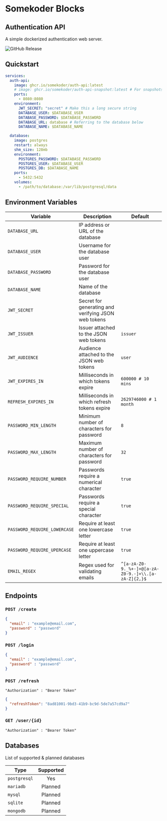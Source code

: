 # Somekoder Blocks
## Authentication API

A simple dockerized authentication web server.

![GitHub Release](https://img.shields.io/github/v/release/somekoder/block-auth-api?include_prereleases)

## Quickstart
```yaml
services:
  auth-api:
    image: ghcr.io/somekoder/auth-api:latest
    # image: ghcr.io/somekoder/auth-api-snapshot:latest # For snapshots
    ports:
      - 8080:8080
    environment:
      JWT_SECRET: "secret" # Make this a long secure string
      DATABASE_USER: $DATABASE_USER
      DATABASE_PASSWORD: $DATABASE_PASSWORD
      DATABASE_URL: database # Referring to the database below
      DATABASE_NAME: $DATABASE_NAME

  database:
    image: postgres
    restart: always
    shm_size: 128mb
    environment:
      POSTGRES_PASSWORD: $DATABASE_PASSWORD
      POSTGRES_USER: $DATABASE_USER
      POSTGRES_DB: $DATABASE_NAME
    ports:
      - 5432:5432
    volumes:
      - /path/to/database:/var/lib/postgresql/data
```

## Environment Variables

| Variable                     | Description                                         | Default                                             |
|------------------------------|-----------------------------------------------------|-----------------------------------------------------|
| `DATABASE_URL`               | IP address or URL of the database                   |                                                     |
| `DATABASE_USER`              | Username for the database user                      |                                                     |
| `DATABASE_PASSWORD`          | Password for the database user                      |                                                     |
| `DATABASE_NAME`              | Name of the database                                |                                                     |
| `JWT_SECRET`                 | Secret for generating and verifying JSON web tokens |                                                     |
| `JWT_ISSUER`                 | Issuer attached to the JSON web tokens              | `issuer`                                            |
| `JWT_AUDIENCE`               | Audience attached to the JSON web tokens            | `user`                                              |
| `JWT_EXPIRES_IN`             | Milliseconds in which tokens expire                 | `600000 # 10 mins`                                  |
| `REFRESH_EXPIRES_IN`         | Milliseconds in which refresh tokens expire         | `2629746000 # 1 month`                              |
| `PASSWORD_MIN_LENGTH`        | Minimum number of characters for password           | `8`                                                 |
| `PASSWORD_MAX_LENGTH`        | Maximum number of characters for password           | `32`                                                |
| `PASSWORD_REQUIRE_NUMBER`    | Passwords require a numerical character             | `true`                                              |
| `PASSWORD_REQUIRE_SPECIAL`   | Passwords require a special character               | `true`                                              |
| `PASSWORD_REQUIRE_LOWERCASE` | Require at least one lowercase letter               | `true`                                              |
| `PASSWORD_REQUIRE_UPERCASE`  | Require at least one uppercase letter               | `true`                                              |
| `EMAIL_REGEX`                | Regex used for validating emails                    | `^[a-zA-Z0-9._%+-]+@[a-zA-Z0-9.-]+\\.[a-zA-Z]{2,}$` |

## Endpoints

### `POST /create`

```json
{ 
  "email" : "example@email.com", 
  "password" : "password"
}
```

### `POST /login`

```json
{ 
  "email" : "example@email.com", 
  "password" : "password"
}
```

### `POST /refresh`
```
"Authorization" : "Bearer Token"
```

```json
{
  "refreshToken": "8ad81001-9bd3-41b9-bc9d-5de7a57cd9a7"
}
```

### `GET /user/{id}`
```
"Authorization" : "Bearer Token"
```

## Databases

List of supported & planned databases

| Type         | Supported |
|--------------|:---------:|
| `postgresql` |    Yes    |
| `mariadb`    |  Planned  |
| `mysql`      |  Planned  |
| `sqlite`     |  Planned  |
| `mongodb`    |  Planned  |
